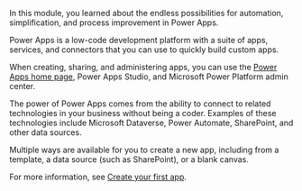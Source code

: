In this module, you learned about the endless possibilities for automation, simplification, and process improvement in Power Apps.

Power Apps is a low-code development platform with a suite of apps, services, and connectors that you can use to quickly build custom apps.

When creating, sharing, and administering apps, you can use the [Power Apps home page](https://make.powerapps.com), Power Apps Studio, and Microsoft Power Platform admin center.

The power of Power Apps comes from the ability to connect to related technologies in your business without being a coder. Examples of these technologies include Microsoft Dataverse, Power Automate, SharePoint, and other data sources.

Multiple ways are available for you to create a new app, including from a template, a data source (such as SharePoint), or a blank canvas.

For more information, see [Create your first app](https://www.youtube.com/watch?v=88FlPT7XbP0/?azure-portal=true).


